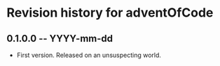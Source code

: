 # Revision history for adventOfCode

## 0.1.0.0 -- YYYY-mm-dd

* First version. Released on an unsuspecting world.
